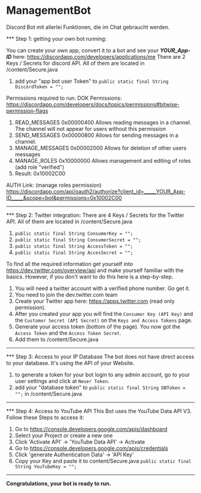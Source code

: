 # ManagementBot
Discord Bot mit allerlei Funktionen, die im Chat gebraucht werden.

*** Step 1: getting your own bot running:

You can create your own app, convert it to a bot and see your _____YOUR_App-ID_____ here:
https://discordapp.com/developers/applications/me
There are 2 Keys / Secrets for discord API. All of them are located in /content/Secure.java
1. add your "app bot user Token" to `public static final String DiscordToken = ""; `

Permissions required to run:
DOK Permissions:
https://discordapp.com/developers/docs/topics/permissions#bitwise-permission-flags
1. READ_MESSAGES	    0x00000400	Allows reading messages in a channel. The channel will not appear for users without this permission
2. SEND_MESSAGES	    0x00000800	Allows for sending messages in a channel.
3. MANAGE_MESSAGES 	0x00002000	Allows for deletion of other users messages
4. MANAGE_ROLES 	    0x10000000	Allows management and editing of roles (add role "verified")
5. Result:           0x10002C00 

AUTH Link: (manage roles permission)
https://discordapp.com/api/oauth2/authorize?client_id=_____YOUR_App-ID_____&scope=bot&permissions=0x10002C00

_______________________

*** Step 2: Twitter integration:
There are 4 Keys / Secrets for the Twitter API. All of them are located in /content/Secure.java
1.    `public static final String ConsumerKey = "";`
2.    `public static final String ConsumerSecret = "";`
3.    `public static final String AccessToken = "";`
4.    `public static final String AccesSecret = "";`

To find all the required information get yourself into https://dev.twitter.com/overview/api and make yourself familiar with the basics.
However, if you don't want to do this here is a step-by-step.
1. You will need a twitter account with a verified phone number. Go get it.
2. You need to join the dev.twitter.com team
3. Create your Twitter app here: https://apps.twitter.com (read only permission).
4. After you created your app you will find the `Consumer Key (API Key)` and the `Customer Secret (API Secret)` on the `Keys and Access Tokens` page.
5. Generate your access token (bottom of the page). You now got the `Access Token` and the `Access Token Secret`.
6. Add them to /content/Secure.java
_______________________

*** Step 3: Access to your IP Database
The bot does not have direct access to your database. It's using the API of your Website.
1. to generate a token for your bot login to any admin account, go to your user settings and click at `Neuer Token`.
2. add your "database token" to `public static final String DBToken = "";` in /content/Secure.java
_______________________

*** Step 4: Access to YouTube API
This Bot uses the YouTube Data API V3. Follow these Steps to access it:
1. Go to https://console.developers.google.com/apis/dashboard
2. Select your Project or create a new one
3. Click 'Activate API' -> 'YouTube Data API' -> Activate
4. Go to https://console.developers.google.com/apis/credentials
5. Click 'generate Authentication Data' -> 'API Key'
6. Copy your Key and paste it to content/Secure.java
`public static final String YouTubeKey = "";`
_______________________

**Congratulations, your bot is ready to run.**
